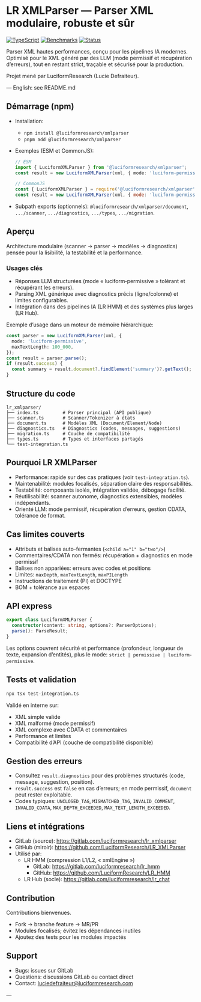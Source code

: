 # LR XMLParser — Parser XML modulaire, robuste et sûr

[![TypeScript](https://img.shields.io/badge/TypeScript-5.0-blue)](https://www.typescriptlang.org/)
[![Benchmarks](https://img.shields.io/badge/Benchmarks-~2x%20plus%20rapide-green)](./test-integration.ts)
[![Status](https://img.shields.io/badge/Status-Ready%20for%20LLM%20workflows-success)](#usages-cl%C3%A9s)

Parser XML hautes performances, conçu pour les pipelines IA modernes. Optimisé pour le XML généré par des LLM (mode permissif et récupération d’erreurs), tout en restant strict, traçable et sécurisé pour la production.

Projet mené par LuciformResearch (Lucie Defraiteur).

— English: see README.md

## Démarrage (npm)

- Installation:
  - `npm install @luciformresearch/xmlparser`
  - `pnpm add @luciformresearch/xmlparser`

- Exemples (ESM et CommonJS):
  ```ts
  // ESM
  import { LuciformXMLParser } from '@luciformresearch/xmlparser';
  const result = new LuciformXMLParser(xml, { mode: 'luciform-permissive' }).parse();
  ```
  ```js
  // CommonJS
  const { LuciformXMLParser } = require('@luciformresearch/xmlparser');
  const result = new LuciformXMLParser(xml, { mode: 'luciform-permissive' }).parse();
  ```

- Subpath exports (optionnels): `@luciformresearch/xmlparser/document`, `.../scanner`, `.../diagnostics`, `.../types`, `.../migration`.

## Aperçu

Architecture modulaire (scanner → parser → modèles → diagnostics) pensée pour la lisibilité, la testabilité et la performance.

### Usages clés

- Réponses LLM structurées (mode « luciform‑permissive » tolérant et récupérant les erreurs).
- Parsing XML générique avec diagnostics précis (ligne/colonne) et limites configurables.
- Intégration dans des pipelines IA (LR HMM) et des systèmes plus larges (LR Hub).

Exemple d’usage dans un moteur de mémoire hiérarchique:

```ts
const parser = new LuciformXMLParser(xml, {
  mode: 'luciform-permissive',
  maxTextLength: 100_000,
});
const result = parser.parse();
if (result.success) {
  const summary = result.document?.findElement('summary')?.getText();
}
```

## Structure du code

```
lr_xmlparser/
├── index.ts         # Parser principal (API publique)
├── scanner.ts       # Scanner/Tokenizer à états
├── document.ts      # Modèles XML (Document/Element/Node)
├── diagnostics.ts   # Diagnostics (codes, messages, suggestions)
├── migration.ts     # Couche de compatibilité
├── types.ts         # Types et interfaces partagés
└── test-integration.ts
```

## Pourquoi LR XMLParser

- Performance: rapide sur des cas pratiques (voir `test-integration.ts`).
- Maintenabilité: modules focalisés, séparation claire des responsabilités.
- Testabilité: composants isolés, intégration validée, débogage facilité.
- Réutilisabilité: scanner autonome, diagnostics extensibles, modèles indépendants.
- Orienté LLM: mode permissif, récupération d’erreurs, gestion CDATA, tolérance de format.

## Cas limites couverts

- Attributs et balises auto-fermantes (`<child a="1" b="two"/>`)
- Commentaires/CDATA non fermés: récupération + diagnostics en mode permissif
- Balises non appariées: erreurs avec codes et positions
- Limites: `maxDepth`, `maxTextLength`, `maxPILength`
- Instructions de traitement (PI) et DOCTYPE
- BOM + tolérance aux espaces

## API express

```ts
export class LuciformXMLParser {
  constructor(content: string, options?: ParserOptions);
  parse(): ParseResult;
}
```

Les options couvrent sécurité et performance (profondeur, longueur de texte, expansion d’entités), plus le mode: `strict | permissive | luciform-permissive`.

## Tests et validation

```bash
npx tsx test-integration.ts
```

Validé en interne sur:

- XML simple valide
- XML malformé (mode permissif)
- XML complexe avec CDATA et commentaires
- Performance et limites
- Compatibilité d’API (couche de compatibilité disponible)

## Gestion des erreurs

- Consultez `result.diagnostics` pour des problèmes structurés (code, message, suggestion, position).
- `result.success` est `false` en cas d’erreurs; en mode permissif, `document` peut rester exploitable.
- Codes typiques: `UNCLOSED_TAG`, `MISMATCHED_TAG`, `INVALID_COMMENT`, `INVALID_CDATA`, `MAX_DEPTH_EXCEEDED`, `MAX_TEXT_LENGTH_EXCEEDED`.

## Liens et intégrations

- GitLab (source): https://gitlab.com/luciformresearch/lr_xmlparser
- GitHub (miroir): https://github.com/LuciformResearch/LR_XMLParser
- Utilisé par:
  - LR HMM (compression L1/L2, « xmlEngine »)
    - GitLab: https://gitlab.com/luciformresearch/lr_hmm
    - GitHub: https://github.com/LuciformResearch/LR_HMM
  - LR Hub (socle): https://gitlab.com/luciformresearch/lr_chat

## Contribution

Contributions bienvenues.

- Fork → branche feature → MR/PR
- Modules focalisés; évitez les dépendances inutiles
- Ajoutez des tests pour les modules impactés

## Support

- Bugs: issues sur GitLab
- Questions: discussions GitLab ou contact direct
- Contact: luciedefraiteur@luciformresearch.com

—
